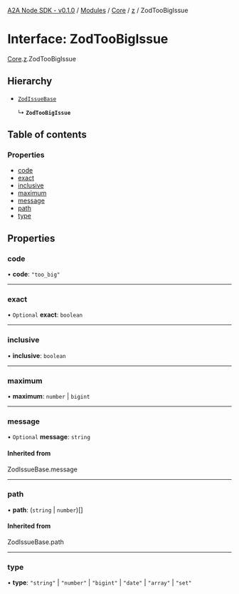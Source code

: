 [A2A Node SDK - v0.1.0](../README.md) / [Modules](../modules.md) / [Core](../modules/Core.md) / [z](../modules/Core.z.md) / ZodTooBigIssue

# Interface: ZodTooBigIssue

[Core](../modules/Core.md).[z](../modules/Core.z.md).ZodTooBigIssue

## Hierarchy

- [`ZodIssueBase`](../modules/Core.z.md#zodissuebase)

  ↳ **`ZodTooBigIssue`**

## Table of contents

### Properties

- [code](Core.z.ZodTooBigIssue.md#code)
- [exact](Core.z.ZodTooBigIssue.md#exact)
- [inclusive](Core.z.ZodTooBigIssue.md#inclusive)
- [maximum](Core.z.ZodTooBigIssue.md#maximum)
- [message](Core.z.ZodTooBigIssue.md#message)
- [path](Core.z.ZodTooBigIssue.md#path)
- [type](Core.z.ZodTooBigIssue.md#type)

## Properties

### code

• **code**: ``"too_big"``

___

### exact

• `Optional` **exact**: `boolean`

___

### inclusive

• **inclusive**: `boolean`

___

### maximum

• **maximum**: `number` \| `bigint`

___

### message

• `Optional` **message**: `string`

#### Inherited from

ZodIssueBase.message

___

### path

• **path**: (`string` \| `number`)[]

#### Inherited from

ZodIssueBase.path

___

### type

• **type**: ``"string"`` \| ``"number"`` \| ``"bigint"`` \| ``"date"`` \| ``"array"`` \| ``"set"``

